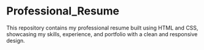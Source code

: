 # Professional_Resume
This repository contains my professional resume built using HTML and CSS, showcasing my skills, experience, and portfolio with a clean and responsive design.
